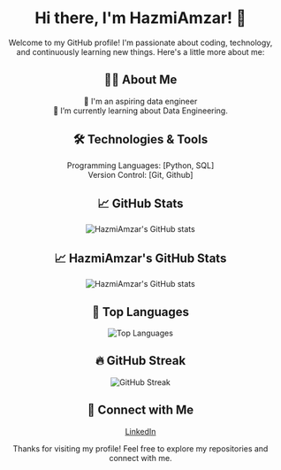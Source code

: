 <div align="center">

# Hi there, I'm HazmiAmzar! 👋

Welcome to my GitHub profile! I'm passionate about coding, technology, and continuously learning new things. Here's a little more about me:

## 🧑‍💻 About Me
🔭 I'm an aspiring data engineer\
🌱 I’m currently learning about Data Engineering.

## 🛠️ Technologies & Tools
Programming Languages: [Python, SQL]\
Version Control: [Git, Github]

## 📈 GitHub Stats
![HazmiAmzar's GitHub stats](https://github-readme-stats.vercel.app/api?username=HazmiAmzar&show_icons=true&theme=radical)

## 📈 HazmiAmzar's GitHub Stats
![HazmiAmzar's GitHub stats](https://github-readme-stats.vercel.app/api?username=HazmiAmzar&show_icons=true&theme=radical)

## 🌟 Top Languages

![Top Languages](https://github-readme-stats.vercel.app/api/top-langs/?username=HazmiAmzar&layout=compact&theme=radical)

## 🔥 GitHub Streak

![GitHub Streak](https://github-readme-streak-stats.herokuapp.com/?user=HazmiAmzar&theme=radical)

## 🔗 Connect with Me
[LinkedIn](https://www.linkedin.com/in/hazmi-amzar-a60490305)



Thanks for visiting my profile! Feel free to explore my repositories and connect with me.

</div>
